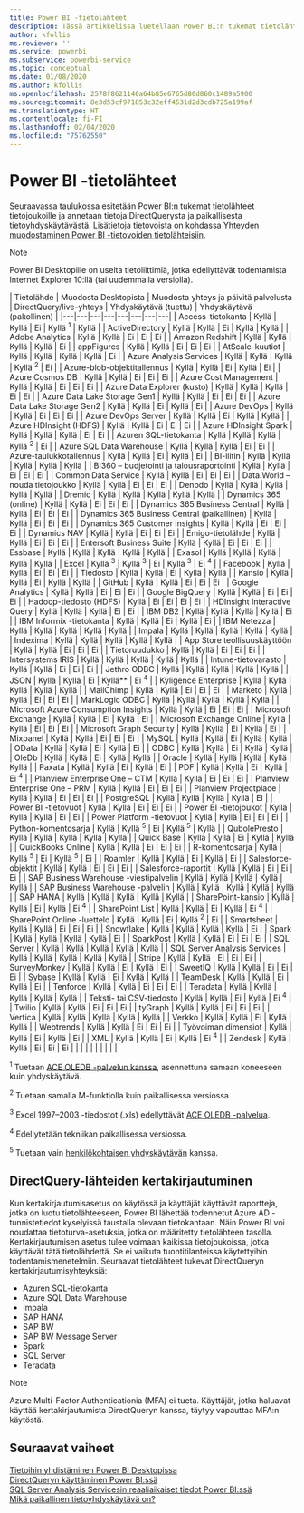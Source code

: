 ```yaml
---
title: Power BI -tietolähteet
description: Tässä artikkelissa luetellaan Power BI:n tukemat tietolähteet ja annetaan tietoja DirectQuerysta ja paikallisesta tietoyhdyskäytävästä.
author: kfollis
ms.reviewer: ''
ms.service: powerbi
ms.subservice: powerbi-service
ms.topic: conceptual
ms.date: 01/08/2020
ms.author: kfollis
ms.openlocfilehash: 2578f8621140a64b85e6765d80d860c1489a5900
ms.sourcegitcommit: 8e3d53cf971853c32eff4531d2d3cdb725a199af
ms.translationtype: HT
ms.contentlocale: fi-FI
ms.lasthandoff: 02/04/2020
ms.locfileid: "75762550"
---
```

# <a name="power-bi-data-sources"></a>Power BI -tietolähteet

Seuraavassa taulukossa esitetään Power BI:n tukemat tietolähteet tietojoukoille ja annetaan tietoja DirectQuerysta ja paikallisesta tietoyhdyskäytävästä. Lisätietoja tietovoista on kohdassa [Yhteyden muodostaminen Power BI -tietovoiden tietolähteisiin](service-dataflows-data-sources.md).

> [!NOTE]
> Power BI Desktopille on useita tietoliittimiä, jotka edellyttävät todentamista Internet Explorer 10:llä (tai uudemmalla versiolla). 


| Tietolähde | Muodosta Desktopista | Muodosta yhteys ja päivitä palvelusta | DirectQuery/live-yhteys | Yhdyskäytävä (tuettu) | Yhdyskäytävä (pakollinen) |
|---|---|---|---|---|---|---|---|
| Access-tietokanta | Kyllä | Kyllä | Ei | Kyllä <sup>1</sup> | Kyllä |
| ActiveDirectory | Kyllä | Kyllä | Ei | Kyllä | Kyllä |
| Adobe Analytics | Kyllä | Kyllä | Ei | Ei | Ei |
| Amazon Redshift | Kyllä | Kyllä | Kyllä | Kyllä | Ei |
| appFigures | Kyllä | Kyllä | Ei | Ei | Ei |
| AtScale-kuutiot | Kyllä | Kyllä | Kyllä | Kyllä | Ei |
| Azure Analysis Services | Kyllä | Kyllä | Kyllä | Kyllä <sup>2</sup> | Ei |
| Azure-blob-objektitallennus | Kyllä | Kyllä | Ei | Kyllä | Ei |
| Azure Cosmos DB | Kyllä | Kyllä | Ei | Ei | Ei |
| Azure Cost Management | Kyllä | Kyllä | Ei | Ei | Ei |
| Azure Data Explorer (kusto) | Kyllä | Kyllä | Kyllä | Ei | Ei |
| Azure Data Lake Storage Gen1 | Kyllä | Kyllä | Ei | Ei | Ei |
| Azure Data Lake Storage Gen2 | Kyllä | Kyllä | Ei | Kyllä | Ei |
| Azure DevOps | Kyllä | Kyllä | Ei | Ei | Ei |
| Azure DevOps Server | Kyllä | Kyllä | Ei | Kyllä | Kyllä |
| Azure HDInsight (HDFS) | Kyllä | Kyllä | Ei | Ei | Ei |
| Azure HDInsight Spark | Kyllä | Kyllä | Kyllä | Ei | Ei |
| Azuren SQL-tietokanta | Kyllä | Kyllä | Kyllä | Kyllä <sup>2</sup> | Ei |
| Azure SQL Data Warehouse | Kyllä | Kyllä | Kyllä | Ei | Ei |
| Azure-taulukkotallennus | Kyllä | Kyllä | Ei | Kyllä | Ei |
| BI-liitin | Kyllä | Kyllä | Kyllä | Kyllä | Kyllä |
| BI360 – budjetointi ja talousraportointi | Kyllä | Kyllä | Ei | Ei | Ei |
| Common Data Service | Kyllä | Kyllä | Ei | Ei | Ei |
| Data.World – nouda tietojoukko | Kyllä | Kyllä | Ei | Ei | Ei |
| Denodo | Kyllä | Kyllä | Kyllä | Kyllä | Kyllä |
| Dremio | Kyllä | Kyllä | Kyllä | Kyllä | Kyllä |
| Dynamics 365 (online) | Kyllä | Kyllä | Ei | Ei | Ei |
| Dynamics 365 Business Central | Kyllä | Kyllä | Ei | Ei | Ei |
| Dynamics 365 Business Central (paikallinen) | Kyllä | Kyllä | Ei | Ei | Ei |
| Dynamics 365 Customer Insights | Kyllä | Kyllä | Ei | Ei | Ei |
| Dynamics NAV | Kyllä | Kyllä | Ei | Ei | Ei |
| Emigo-tietolähde | Kyllä | Kyllä | Ei | Ei | Ei |
| Entersoft Business Suite | Kyllä | Kyllä | Ei | Ei | Ei |
| Essbase | Kyllä | Kyllä | Kyllä | Kyllä | Kyllä |
| Exasol | Kyllä | Kyllä | Kyllä | Kyllä | Kyllä |
| Excel | Kyllä <sup>3</sup> | Kyllä <sup>3</sup> | Ei | Kyllä <sup>3</sup> | Ei <sup>4</sup> |
| Facebook | Kyllä | Kyllä | Ei | Ei | Ei |
| Tiedosto | Kyllä | Kyllä | Ei | Kyllä | Kyllä |
| Kansio | Kyllä | Kyllä | Ei | Kyllä | Kyllä |
| GitHub | Kyllä | Kyllä | Ei | Ei | Ei |
| Google Analytics | Kyllä | Kyllä | Ei | Ei | Ei |
| Google BigQuery | Kyllä | Kyllä | Ei | Ei | Ei |
| Hadoop-tiedosto (HDFS) | Kyllä | Ei | Ei | Ei | Ei |
| HDInsight Interactive Query | Kyllä | Kyllä | Kyllä | Ei | Ei |
| IBM DB2 | Kyllä | Kyllä | Kyllä | Kyllä | Ei |
| IBM Informix -tietokanta | Kyllä | Kyllä | Ei | Kyllä | Ei |
| IBM Netezza | Kyllä | Kyllä | Kyllä | Kyllä | Kyllä |
| Impala | Kyllä | Kyllä | Kyllä | Kyllä | Kyllä |
| Indexima | Kyllä | Kyllä | Kyllä | Kyllä | Kyllä |
| App Store teollisuuskäyttöön | Kyllä | Kyllä | Ei | Ei | Ei |
| Tietoruudukko | Kyllä | Kyllä | Ei | Ei | Ei |
| Intersystems IRIS | Kyllä | Kyllä | Kyllä | Kyllä | Kyllä |
| Intune-tietovarasto | Kyllä | Kyllä | Ei | Ei | Ei |
| Jethro ODBC | Kyllä | Kyllä | Kyllä | Kyllä | Kyllä |
| JSON | Kyllä | Kyllä | Ei | Kyllä** | Ei <sup>4</sup> |
| Kyligence Enterprise | Kyllä | Kyllä | Kyllä | Kyllä | Kyllä |
| MailChimp | Kyllä | Kyllä | Ei | Ei | Ei |
| Marketo | Kyllä | Kyllä | Ei | Ei | Ei |
| MarkLogic ODBC | Kyllä | Kyllä | Kyllä | Kyllä | Kyllä |
| Microsoft Azure Consumption Insights | Kyllä | Kyllä | Ei | Ei | Ei |
| Microsoft Exchange | Kyllä | Kyllä | Ei | Kyllä | Ei |
| Microsoft Exchange Online | Kyllä | Kyllä | Ei | Ei | Ei |
| Microsoft Graph Security | Kyllä | Kyllä | Ei | Kyllä | Ei |
| Mixpanel | Kyllä | Kyllä | Ei | Ei | Ei |
| MySQL | Kyllä | Kyllä | Ei | Kyllä | Kyllä |
| OData | Kyllä | Kyllä | Ei | Kyllä | Ei |
| ODBC | Kyllä | Kyllä | Ei | Kyllä | Kyllä |
| OleDb | Kyllä | Kyllä | Ei | Kyllä | Kyllä |
| Oracle | Kyllä | Kyllä | Kyllä | Kyllä | Kyllä |
| Paxata | Kyllä | Kyllä | Ei | Kyllä | Ei |
| PDF | Kyllä | Kyllä | Ei | Kyllä | Ei <sup>4</sup> |
| Planview Enterprise One – CTM | Kyllä | Kyllä | Ei | Ei | Ei |
| Planview Enterprise One – PRM | Kyllä | Kyllä | Ei | Ei | Ei |
| Planview Projectplace | Kyllä | Kyllä | Ei | Ei | Ei |
| PostgreSQL | Kyllä | Kyllä | Kyllä | Kyllä | Ei |
| Power BI -tietovuot | Kyllä | Kyllä | Ei | Ei | Ei |
| Power BI -tietojoukot | Kyllä | Kyllä | Kyllä | Ei | Ei |
| Power Platform -tietovuot | Kyllä | Kyllä | Ei | Ei | Ei |
| Python-komentosarja | Kyllä | Kyllä <sup>5</sup> | Ei | Kyllä <sup>5</sup> | Kyllä |
| QubolePresto | Kyllä | Kyllä | Kyllä | Kyllä | Kyllä |
| Quick Base | Kyllä | Kyllä | Ei | Kyllä | Kyllä |
| QuickBooks Online | Kyllä | Kyllä | Ei | Ei | Ei |
| R-komentosarja | Kyllä | Kyllä <sup>5</sup> | Ei | Kyllä <sup>5</sup> | Ei |
| Roamler | Kyllä | Kyllä | Ei | Kyllä | Ei |
| Salesforce-objektit | Kyllä | Kyllä | Ei | Ei | Ei |
| Salesforce-raportit | Kyllä | Kyllä | Ei | Ei | Ei |
| SAP Business Warehouse -viestipalvelin | Kyllä | Kyllä | Kyllä | Kyllä | Kyllä |
| SAP Business Warehouse -palvelin | Kyllä | Kyllä | Kyllä | Kyllä | Kyllä |
| SAP HANA | Kyllä | Kyllä | Kyllä | Kyllä | Kyllä |
| SharePoint-kansio | Kyllä | Kyllä | Ei | Kyllä | Ei <sup>4</sup> |
| SharePoint List | Kyllä | Kyllä | Ei | Kyllä | Ei <sup>4</sup> |
| SharePoint Online -luettelo | Kyllä | Kyllä | Ei | Kyllä <sup>2</sup> | Ei |
| Smartsheet | Kyllä | Kyllä | Ei | Ei | Ei |
| Snowflake | Kyllä | Kyllä | Kyllä | Kyllä | Ei |
| Spark | Kyllä | Kyllä | Kyllä | Kyllä | Ei |
| SparkPost | Kyllä | Kyllä | Ei | Ei | Ei |
| SQL Server | Kyllä | Kyllä | Kyllä | Kyllä | Kyllä |
| SQL Server Analysis Services | Kyllä | Kyllä | Kyllä | Kyllä | Kyllä |
| Stripe | Kyllä | Kyllä | Ei | Ei | Ei |
| SurveyMonkey | Kyllä | Kyllä | Ei | Kyllä | Ei |
| SweetIQ | Kyllä | Kyllä | Ei | Ei | Ei |
| Sybase | Kyllä | Kyllä | Ei | Kyllä | Kyllä |
| TeamDesk | Kyllä | Kyllä | Ei | Kyllä | Ei |
| Tenforce | Kyllä | Kyllä | Ei | Ei | Ei |
| Teradata | Kyllä | Kyllä | Kyllä | Kyllä | Kyllä |
| Teksti- tai CSV-tiedosto | Kyllä | Kyllä | Ei | Kyllä | Ei <sup>4</sup> |
| Twilio | Kyllä | Kyllä | Ei | Ei | Ei |
| tyGraph | Kyllä | Kyllä | Ei | Ei | Ei |
| Vertica | Kyllä | Kyllä | Kyllä | Kyllä | Kyllä |
| Verkko | Kyllä | Kyllä | Ei | Kyllä | Kyllä |
| Webtrends | Kyllä | Kyllä | Ei | Ei | Ei |
| Työvoiman dimensiot | Kyllä | Kyllä | Ei | Kyllä | Ei |
| XML | Kyllä | Kyllä | Ei | Kyllä | Ei <sup>4</sup> |
| Zendesk | Kyllä | Kyllä | Ei | Ei | Ei |
| | | | | | | | |

<sup>1</sup> Tuetaan [ACE OLEDB -palvelun kanssa](https://www.microsoft.com/download/details.aspx?id=54920), asennettuna samaan koneeseen kuin yhdyskäytävä.

<sup>2</sup> Tuetaan samalla M-funktiolla kuin paikallisessa versiossa.

<sup>3</sup> Excel 1997–2003 -tiedostot (.xls) edellyttävät [ACE OLEDB -palvelua](https://www.microsoft.com/download/details.aspx?id=54920).

<sup>4</sup> Edellytetään tekniikan paikallisessa versiossa.

<sup>5</sup> Tuetaan vain [henkilökohtaisen yhdyskäytävän](service-gateway-personal-mode.md) kanssa.

## <a name="single-sign-on-sso-for-directquery-sources"></a>DirectQuery-lähteiden kertakirjautuminen

Kun kertakirjautumisasetus on käytössä ja käyttäjät käyttävät raportteja, jotka on luotu tietolähteeseen, Power BI lähettää todennetut Azure AD -tunnistetiedot kyselyissä taustalla olevaan tietokantaan. Näin Power BI voi noudattaa tietoturva-asetuksia, jotka on määritetty tietolähteen tasolla.
Kertakirjautumisen asetus tulee voimaan kaikissa tietojoukoissa, jotka käyttävät tätä tietolähdettä. Se ei vaikuta tuontitilanteissa käytettyihin todentamismenetelmiin. Seuraavat tietolähteet tukevat DirectQueryn kertakirjautumisyhteyksiä:

- Azuren SQL-tietokanta
- Azure SQL Data Warehouse
- Impala
- SAP HANA
- SAP BW
- SAP BW Message Server
- Spark
- SQL Server
- Teradata

> [!Note]
> Azure Multi-Factor Authenticationia (MFA) ei tueta. Käyttäjät, jotka haluavat käyttää kertakirjautumista DirectQueryn kanssa, täytyy vapauttaa MFA:n käytöstä.

## <a name="next-steps"></a>Seuraavat vaiheet

[Tietoihin yhdistäminen Power BI Desktopissa](desktop-quickstart-connect-to-data.md)  
[DirectQueryn käyttäminen Power BI:ssä](desktop-directquery-about.md)  
[SQL Server Analysis Servicesin reaaliaikaiset tiedot Power BI:ssä](sql-server-analysis-services-tabular-data.md)  
[Mikä paikallinen tietoyhdyskäytävä on?](service-gateway-onprem.md)  
